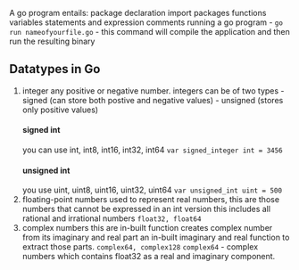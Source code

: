 A go program entails:
    package declaration
    import packages
    functions
    variables
    statements and expression
    comments
running a go program - `go run nameofyourfile.go` - this command will compile the application and then run the resulting binary

## Datatypes in Go
1. integer
    any positive or negative number.
    integers can be of two types - signed (can store both postive and negative values)
                                 - unsigned (stores only positive values)
    #### signed int
    you can use int, int8, int16, int32, int64 `var signed_integer int = 3456`
    #### unsigned int
    you use uint, uint8, uint16, uint32, uint64 `var unsigned_int uint = 500`    
2. floating-point numbers
    used to represent real numbers, this are those numbers that cannot be expressed in an int version
    this includes all rational and irrational numbers
    `float32, float64`
3. complex numbers
    this are in-built function creates complex number from its imaginary and real part an in-built imaginary and real function to extract those parts.
    `complex64, complex128`
    `complex64` - complex numbers which contains float32 as a real and imaginary component.